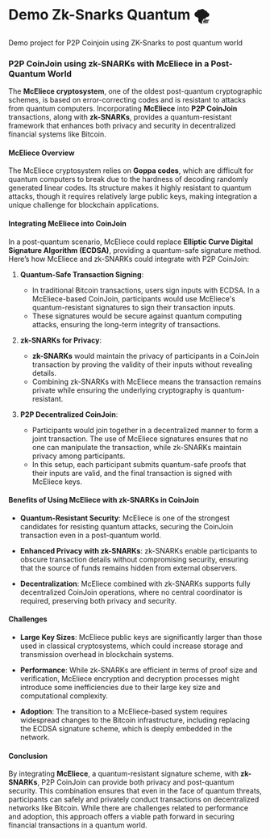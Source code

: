 # Demo Zk-Snarks Quantum 🌪️

Demo project for P2P Coinjoin using ZK-Snarks to post quantum world

### P2P CoinJoin using zk-SNARKs with McEliece in a Post-Quantum World

The **McEliece cryptosystem**, one of the oldest post-quantum cryptographic schemes, is based on error-correcting codes and is resistant to attacks from quantum computers. Incorporating **McEliece** into **P2P CoinJoin** transactions, along with **zk-SNARKs**, provides a quantum-resistant framework that enhances both privacy and security in decentralized financial systems like Bitcoin.

#### McEliece Overview

The McEliece cryptosystem relies on **Goppa codes**, which are difficult for quantum computers to break due to the hardness of decoding randomly generated linear codes. Its structure makes it highly resistant to quantum attacks, though it requires relatively large public keys, making integration a unique challenge for blockchain applications.

#### Integrating McEliece into CoinJoin

In a post-quantum scenario, McEliece could replace **Elliptic Curve Digital Signature Algorithm (ECDSA)**, providing a quantum-safe signature method. Here’s how McEliece and zk-SNARKs could integrate with P2P CoinJoin:

1. **Quantum-Safe Transaction Signing**:
   - In traditional Bitcoin transactions, users sign inputs with ECDSA. In a McEliece-based CoinJoin, participants would use McEliece's quantum-resistant signatures to sign their transaction inputs.
   - These signatures would be secure against quantum computing attacks, ensuring the long-term integrity of transactions.

2. **zk-SNARKs for Privacy**:
   - **zk-SNARKs** would maintain the privacy of participants in a CoinJoin transaction by proving the validity of their inputs without revealing details.
   - Combining zk-SNARKs with McEliece means the transaction remains private while ensuring the underlying cryptography is quantum-resistant.

3. **P2P Decentralized CoinJoin**:
   - Participants would join together in a decentralized manner to form a joint transaction. The use of McEliece signatures ensures that no one can manipulate the transaction, while zk-SNARKs maintain privacy among participants.
   - In this setup, each participant submits quantum-safe proofs that their inputs are valid, and the final transaction is signed with McEliece keys.

#### Benefits of Using McEliece with zk-SNARKs in CoinJoin

- **Quantum-Resistant Security**: McEliece is one of the strongest candidates for resisting quantum attacks, securing the CoinJoin transaction even in a post-quantum world.
  
- **Enhanced Privacy with zk-SNARKs**: zk-SNARKs enable participants to obscure transaction details without compromising security, ensuring that the source of funds remains hidden from external observers.

- **Decentralization**: McEliece combined with zk-SNARKs supports fully decentralized CoinJoin operations, where no central coordinator is required, preserving both privacy and security.

#### Challenges

- **Large Key Sizes**: McEliece public keys are significantly larger than those used in classical cryptosystems, which could increase storage and transmission overhead in blockchain systems.
  
- **Performance**: While zk-SNARKs are efficient in terms of proof size and verification, McEliece encryption and decryption processes might introduce some inefficiencies due to their large key size and computational complexity.

- **Adoption**: The transition to a McEliece-based system requires widespread changes to the Bitcoin infrastructure, including replacing the ECDSA signature scheme, which is deeply embedded in the network.

#### Conclusion

By integrating **McEliece**, a quantum-resistant signature scheme, with **zk-SNARKs**, P2P CoinJoin can provide both privacy and post-quantum security. This combination ensures that even in the face of quantum threats, participants can safely and privately conduct transactions on decentralized networks like Bitcoin. While there are challenges related to performance and adoption, this approach offers a viable path forward in securing financial transactions in a quantum world.
